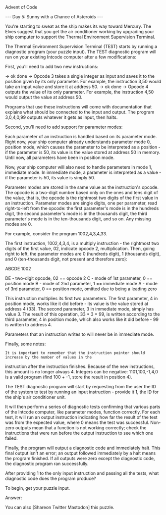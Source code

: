 Advent of Code

--- Day 5: Sunny with a Chance of Asteroids ---

You're starting to sweat as the ship makes its way toward Mercury. The Elves suggest that you get the air 
conditioner working by upgrading your ship computer to support the Thermal Environment Supervision Terminal.

The Thermal Environment Supervision Terminal (TEST) starts by running a diagnostic program (your puzzle input). 
The TEST diagnostic program will run on your existing Intcode computer after a few modifications:

First, you'll need to add two new instructions:

-> ok done ->    Opcode 3 takes a single integer as input and saves it to the position given by its only parameter. For 
example, the instruction 3,50 would take an input value and store it at address 50.
-> ok done ->    Opcode 4 outputs the value of its only parameter. For example, the instruction 4,50 would output the value 
at address 50.

Programs that use these instructions will come with documentation that explains what should be connected to the 
input and output. The program 3,0,4,0,99 outputs whatever it gets as input, then halts.

Second, you'll need to add support for parameter modes:

Each parameter of an instruction is handled based on its parameter mode. Right now, your ship computer already 
understands parameter mode 0, position mode, which causes the parameter to be interpreted as a position - if the 
parameter is 50, its value is the value stored at address 50 in memory. Until now, all parameters have been in 
position mode.

Now, your ship computer will also need to handle parameters in mode 1, immediate mode. In immediate mode, a 
parameter is interpreted as a value - if the parameter is 50, its value is simply 50.

Parameter modes are stored in the same value as the instruction's opcode. The opcode is a two-digit number based 
only on the ones and tens digit of the value, that is, the opcode is the rightmost two digits of the first value 
in an instruction. Parameter modes are single digits, one per parameter, read right-to-left from the opcode: the 
first parameter's mode is in the hundreds digit, the second parameter's mode is in the thousands digit, the 
third parameter's mode is in the ten-thousands digit, and so on. Any missing modes are 0.

For example, consider the program 1002,4,3,4,33.

The first instruction, 1002,4,3,4, is a multiply instruction - the rightmost two digits of the first value, 02, 
indicate opcode 2, multiplication. Then, going right to left, the parameter modes are 0 (hundreds digit), 1 
(thousands digit), and 0 (ten-thousands digit, not present and therefore zero):

ABCDE
 1002

DE - two-digit opcode,      02 == opcode 2
 C - mode of 1st parameter,  0 == position mode
 B - mode of 2nd parameter,  1 == immediate mode
 A - mode of 3rd parameter,  0 == position mode,
                                  omitted due to being a leading zero

This instruction multiplies its first two parameters. The first parameter, 4 in position mode, works like it did 
before - its value is the value stored at address 4 (33). The second parameter, 3 in immediate mode, simply has 
value 3. The result of this operation, 33 * 3 = 99, is written according to the third parameter, 4 in position 
mode, which also works like it did before - 99 is written to address 4.

Parameters that an instruction writes to will never be in immediate mode.

Finally, some notes:

    It is important to remember that the instruction pointer should increase by the number of values in the 
instruction after the instruction finishes. Because of the new instructions, this amount is no longer always 4.
    Integers can be negative: 1101,100,-1,4,0 is a valid program (find 100 + -1, store the result in position 
4).

The TEST diagnostic program will start by requesting from the user the ID of the system to test by running an 
input instruction - provide it 1, the ID for the ship's air conditioner unit.

It will then perform a series of diagnostic tests confirming that various parts of the Intcode computer, like 
parameter modes, function correctly. For each test, it will run an output instruction indicating how far the 
result of the test was from the expected value, where 0 means the test was successful. Non-zero outputs mean 
that a function is not working correctly; check the instructions that were run before the output instruction to 
see which one failed.

Finally, the program will output a diagnostic code and immediately halt. This final output isn't an error; an 
output followed immediately by a halt means the program finished. If all outputs were zero except the diagnostic 
code, the diagnostic program ran successfully.

After providing 1 to the only input instruction and passing all the tests, what diagnostic code does the program 
produce?

To begin, get your puzzle input.

Answer:

You can also [Shareon Twitter Mastodon] this puzzle.

